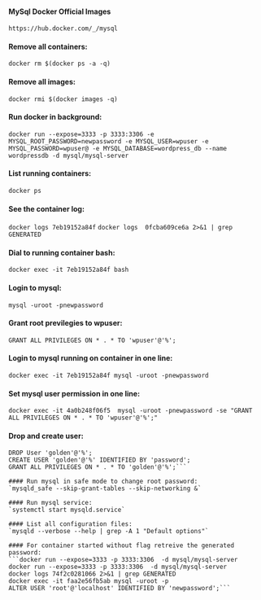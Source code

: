 #### MySql Docker Official Images
`https://hub.docker.com/_/mysql`

#### Remove all containers:
`docker rm $(docker ps -a -q)`
#### Remove all images:
`docker rmi $(docker images -q)`
#### Run docker in background:
`docker run --expose=3333 -p 3333:3306 -e MYSQL_ROOT_PASSWORD=newpassword -e MYSQL_USER=wpuser -e MYSQL_PASSWORD=wpuser@ -e MYSQL_DATABASE=wordpress_db --name wordpressdb -d mysql/mysql-server` 
#### List running containers:
`docker ps`
#### See the container log:
`docker logs 7eb19152a84f`
`docker logs  0fcba609ce6a 2>&1 | grep GENERATED`
#### Dial to running container bash:
`docker exec -it 7eb19152a84f bash`
#### Login to mysql:
`mysql -uroot -pnewpassword`
#### Grant root previlegies to wpuser: 
`GRANT ALL PRIVILEGES ON * . * TO 'wpuser'@'%';`

#### Login to mysql running on container in one line:
`docker exec -it 7eb19152a84f mysql -uroot -pnewpassword`
#### Set mysql user permission in one line:
`docker exec -it 4a0b248f06f5  mysql -uroot -pnewpassword -se "GRANT ALL PRIVILEGES ON * . * TO 'wpuser'@'%';"`

#### Drop and create user:
```DROP User 'golden'@'localhost';
DROP User 'golden'@'%';
CREATE USER 'golden'@'%' IDENTIFIED BY 'password';
GRANT ALL PRIVILEGES ON * . * TO 'golden'@'%';```

#### Run mysql in safe mode to change root password:
`mysqld_safe --skip-grant-tables --skip-networking &`

#### Run mysql service:
`systemctl start mysqld.service`

#### List all configuration files:
`mysqld --verbose --help | grep -A 1 "Default options"`

#### For container started without flag retreive the generated password:
```docker run --expose=3333 -p 3333:3306  -d mysql/mysql-server
docker run --expose=3333 -p 3333:3306  -d mysql/mysql-server
docker logs 74f2c0281066 2>&1 | grep GENERATED
docker exec -it faa2e56fb5ab mysql -uroot -p
ALTER USER 'root'@'localhost' IDENTIFIED BY 'newpassword';```
